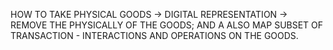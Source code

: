 HOW TO TAKE PHYSICAL GOODS -> DIGITAL REPRESENTATION ->  REMOVE THE PHYSICALLY OF THE GOODS; AND A ALSO MAP  SUBSET OF TRANSACTION - INTERACTIONS AND OPERATIONS ON THE GOODS.